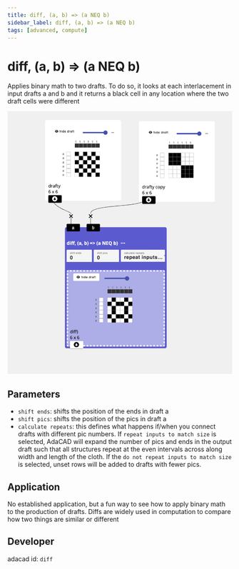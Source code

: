 ```yaml
---
title: diff, (a, b) => (a NEQ b)
sidebar_label: diff, (a, b) => (a NEQ b)
tags: [advanced, compute]
---
```

# diff, (a, b) => (a NEQ b)
Applies binary math to two drafts. To do so, it looks at each interlacement in input drafts a and b and it returns a black cell in any location where the two draft cells were different

![file](./img/diff.png)


## Parameters
- `shift ends`: shifts the position of the ends in draft a
- `shift pics`: shifts the position of the pics in draft a
- `calculate repeats`: this defines what happens if/when you connect drafts with different pic numbers. If `repeat inputs to match size` is selected, AdaCAD will expand the number of pics and ends in the output draft such that all structures repeat at the even intervals across along width and length of the cloth. If the `do not repeat inputs to match size` is selected, unset rows will be added to drafts with fewer pics. 

## Application
No established application, but a fun way to see how to apply binary math to the production of drafts. Diffs are widely used in computation to compare how two things are similar or different

## Developer
adacad id: `diff`
